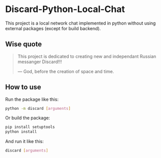 # Discard-Python-Local-Chat

This project is a local network chat implemented in python without using 
external packages (except for build backend).

## Wise quote

> This project is dedicated to creating new and independant Russian messanger Discard!!!
> 
> — God, before the creation of space and time.

## How to use

Run the package like this:
```bash
python -m discard [arguments]
```

Or build the package:
```bash
pip install setuptools
python install
```
And run it like this:
```bash
discard [arguments]
```
